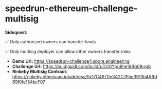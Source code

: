 # speedrun-ethereum-challenge-multisig

**Sidequest:**

✅ Only authorized owners can transfer funds

✅ Only multisig deployer can allow other owners transfer roles

- **Demo Url:** https://speedrun-challenge4.spore.engineering
- **Challenge Url:** https://buidlguidl.com/build/uDOGYpu9he19Bq08japb
- **Rinkeby Multisig Contract:** https://rinkeby.etherscan.io/address/0x17C497De3A2C7Fbe3913b4Affd69f0fe154bcF07
